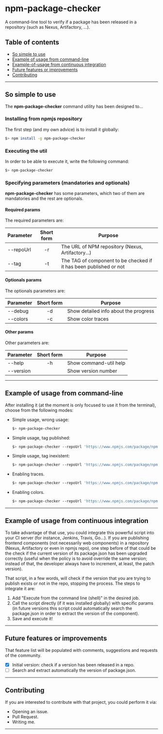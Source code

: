 # npm-package-checker
A command-line tool to verify if a package has been released in a repository (such as Nexus, Artifactory, ...).
## Table of contents
- [So simple to use](#so-simple-to-use)
- [Example of usage from command-line](#example-of-usage-from-command-line)
- [Example-of-usage from continuous integration](#example-of-usage-from-continuous-integration)
- [Future features or improvements](#future-features-or-improvements)
- [Contributing](#contributing)

---

## So simple to use
The __npm-package-checker__ command utility has been designed to...
### Installing from npmjs repository
The first step (and my own advice) is to install it globally:
```bash
$> npm install -g npm-package-checker
```
### Executing the util
In order to be able to execute it, write the following command:
```bash
$> npm-package-checker
```
### Specifying parameters (mandatories and optionals)
__npm-package-checker__ has some parameters, which two of them are mandatories and the rest are optionals.
#### Required params
The required parameters are:

| Parameter     | Short form | Purpose |
| ---           | :---:      |   ---   |
| --repoUrl     | -r         | The URL of NPM repository (Nexus, Artifactory...) |
| --tag         | -t         | The TAG of component to be checked if it has been published or not |

#### Optionals params
The optionals parameters are:

| Parameter     | Short form | Purpose |
| ---           | :---:      |   ---   |
| --debug       | -d         | Show detailed info about the progress |
| --colors      | -c         | Show color traces |

#### Other params
Other parameters are:

| Parameter     | Short form | Purpose |
| ---           | :---:      |   ---   |
| --help        | -h         | Show command-util help |
| --version     |            | Show version number |

---

## Example of usage from command-line
After installing it (at the moment is only focused to use it from the terminal), choose from the following modes:
  * Simple usage, wrong usage:
    ```bash
    $> npm-package-checker
    ```
  * Simple usage, tag published:
    ```bash
    $> npm-package-checker --repoUrl 'https://www.npmjs.com/package/npm-package-checker' --tag '1.0.0' 
    ```
  * Simple usage, tag inexistent:
    ```bash
    $> npm-package-checker --repoUrl 'https://www.npmjs.com/package/npm-package-checker' --tag '0.0.1' 
    ```
  * Enabling traces.
    ```bash
    $> npm-package-checker --repoUrl 'https://www.npmjs.com/package/npm-package-checker' --tag '0.0.1' --debug
    ```
  * Enabling colors.
    ```bash
    $> npm-package-checker --repoUrl 'https://www.npmjs.com/package/npm-package-checker' --tag '0.0.1' --debug --colors
    ``` 

---

## Example of usage from continuous integration
To take advantage of that use, you could integrate this powerful script into your CI server (for instance, Jenkins, Travis, Go...). If
you are publishing frontend components (not necessarily web components) in a repository (Nexus, Artifactory or even in npmjs repo), one
step before of that could be the check if the current version of its package.json has been upgraded correctly (useful when the policy is to
avoid override the same version; instead of that, the developer always have to increment, at least, the patch version).

That script, in a few words, will check if the version that you are trying to publish exists or not in the repo, stopping the process. The 
steps to integrate it are:
  1. Add "Execute from the command line (shell)" in the desired job.
  2. Call the script directly (if it was installed globally) with specific params (in future versions this script could automatically search
    the package.json in order to extract the version of the component).
  3. Save and execute it!    

---

## Future features or improvements
That feature list will be populated with comments, suggestions and requests of the community.
- [x] Initial version: check if a version has been released in a repo.
- [ ] Search and extract automatically the version of package.json.

---

## Contributing
If you are interested to contribute with that project, you could perform it via:
- Opening an issue.
- Pull Request.
- Writing me.

---
